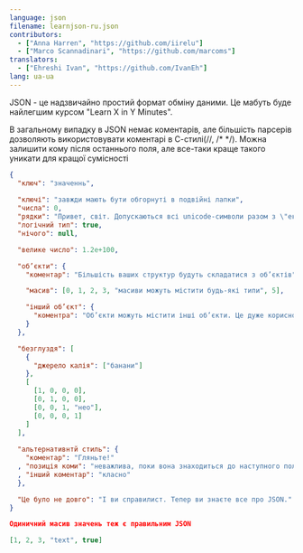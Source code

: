 ```yaml
---
language: json
filename: learnjson-ru.json
contributors:
  - ["Anna Harren", "https://github.com/iirelu"]
  - ["Marco Scannadinari", "https://github.com/marcoms"]
translators:
  - ["Ehreshi Ivan", "https://github.com/IvanEh"]
lang: ua-ua
---
```


JSON - це надзвичайно простий формат обміну даними. Це мабуть буде найлегшим курсом 
"Learn X in Y Minutes".

В загальному випадку в JSON немає коментарів, але більшість парсерів дозволяють 
використовувати коментарі в С-стилі(//, /\* \*/). Можна залишити кому після останнього
поля, але все-таки краще такого уникати для кращої сумісності

```json
{
  "ключ": "значеннь",
  
  "ключі": "завжди мають бути обгорнуті в подвійні лапки",
  "числа": 0,
  "рядки": "Пρивет, світ. Допускаються всі unicode-символи разом з \"екрануванням\".",
  "логічний тип": true,
  "нічого": null,

  "велике число": 1.2e+100,

  "об’єкти": {
    "коментар": "Більшість ваших структур будуть складатися з об’єктів",

    "масив": [0, 1, 2, 3, "масиви можуть містити будь-які типи", 5],

    "інший об’єкт": {
      "коментра": "Об’єкти можуть містити інші об’єкти. Це дуже корисно."
    }
  },

  "безглуздя": [
    {
      "джерело калія": ["банани"]
    },
    [
      [1, 0, 0, 0],
      [0, 1, 0, 0],
      [0, 0, 1, "нео"],
      [0, 0, 0, 1]
    ]
  ],
  
  "альтернативнтй стиль": {
    "коментар": "Гляньте!"
  , "позиція коми": "неважлива, поки вона знаходиться до наступного поля"
  , "інший коментар": "класно"
  },

  "Це було не довго": "І ви справилист. Тепер ви знаєте все про JSON."
}

Одиничний масив значень теж є правильним JSON

[1, 2, 3, "text", true]


```
